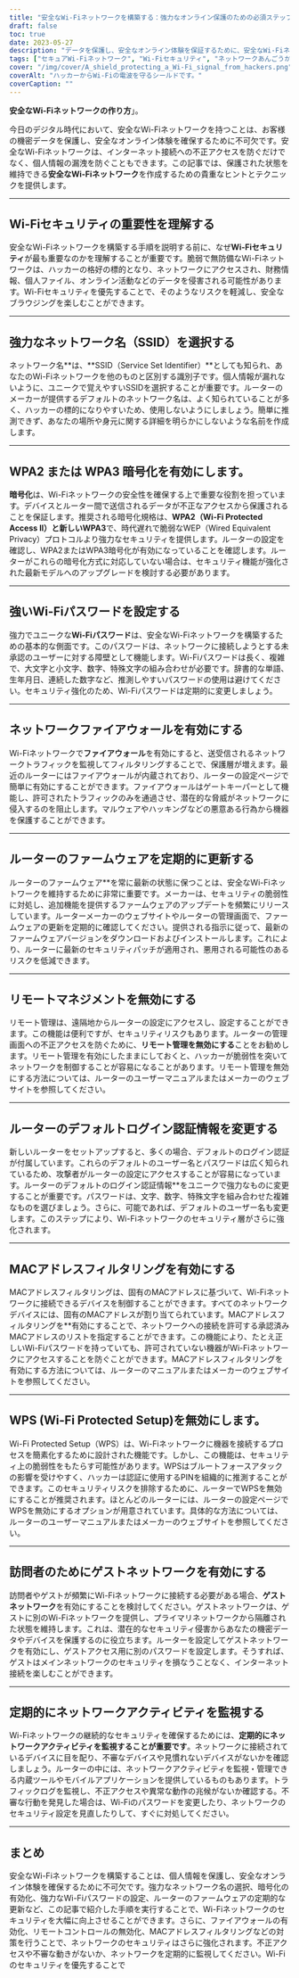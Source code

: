 ```yaml
---
title: "安全なWi-Fiネットワークを構築する：強力なオンライン保護のための必須ステップ"
draft: false
toc: true
date: 2023-05-27
description: "データを保護し、安全なオンライン体験を保証するために、安全なWi-Fiネットワークを構築する方法をご紹介します。"
tags: ["セキュアWi-Fiネットワーク", "Wi-Fiセキュリティ", "ネットワークあんごうか", "Wi-Fiパスワード", "ルーターファームウェアの更新", "ファイアウォールプロテクション", "リモート管理無効", "デフォルトルーターログイン", "MACアドレスフィルタリング", "WPSを無効にする", "ゲストネットワーク", "ネットワークアクティビティーの監視", "オンラインセキュリティ", "データ保護", "ネットワークプライバシー", "サイバーセキュリティ", "ワイヤレスネットワーク", "インターネットセキュリティ", "ネットワークセーフヤード", "ネットワークの脆弱性"]
cover: "/img/cover/A_shield_protecting_a_Wi-Fi_signal_from_hackers.png"
coverAlt: "ハッカーからWi-Fiの電波を守るシールドです。"
coverCaption: ""
---
```


**安全なWi-Fiネットワークの作り方**」。

今日のデジタル時代において、安全なWi-Fiネットワークを持つことは、お客様の機密データを保護し、安全なオンライン体験を確保するために不可欠です。安全なWi-Fiネットワークは、インターネット接続への不正アクセスを防ぐだけでなく、個人情報の漏洩を防ぐこともできます。この記事では、保護された状態を維持できる**安全なWi-Fiネットワーク**を作成するための貴重なヒントとテクニックを提供します。

______

## Wi-Fiセキュリティの重要性を理解する

安全なWi-Fiネットワークを構築する手順を説明する前に、なぜ**Wi-Fiセキュリティ**が最も重要なのかを理解することが重要です。脆弱で無防備なWi-Fiネットワークは、ハッカーの格好の標的となり、ネットワークにアクセスされ、財務情報、個人ファイル、オンライン活動などのデータを侵害される可能性があります。Wi-Fiセキュリティを優先することで、そのようなリスクを軽減し、安全なブラウジングを楽しむことができます。

______

## 強力なネットワーク名（SSID）を選択する

ネットワーク名**は、**SSID（Service Set Identifier）**としても知られ、あなたのWi-Fiネットワークを他のものと区別する識別子です。個人情報が漏れないように、ユニークで覚えやすいSSIDを選択することが重要です。ルーターのメーカーが提供するデフォルトのネットワーク名は、よく知られていることが多く、ハッカーの標的になりやすいため、使用しないようにしましょう。簡単に推測できず、あなたの場所や身元に関する詳細を明らかにしないような名前を作成します。

______

## WPA2 または WPA3 暗号化を有効にします。

**暗号化**は、Wi-Fiネットワークの安全性を確保する上で重要な役割を担っています。デバイスとルーター間で送信されるデータが不正なアクセスから保護されることを保証します。推奨される暗号化規格は、**WPA2（Wi-Fi Protected Access II）**と新しい**WPA3**で、時代遅れで脆弱なWEP（Wired Equivalent Privacy）プロトコルより強力なセキュリティを提供します。ルーターの設定を確認し、WPA2またはWPA3暗号化が有効になっていることを確認します。ルーターがこれらの暗号化方式に対応していない場合は、セキュリティ機能が強化された最新モデルへのアップグレードを検討する必要があります。

______

## 強いWi-Fiパスワードを設定する

強力でユニークな**Wi-Fiパスワード**は、安全なWi-Fiネットワークを構築するための基本的な側面です。このパスワードは、ネットワークに接続しようとする未承認のユーザーに対する障壁として機能します。Wi-Fiパスワードは長く、複雑で、大文字と小文字、数字、特殊文字の組み合わせが必要です。辞書的な単語、生年月日、連続した数字など、推測しやすいパスワードの使用は避けてください。セキュリティ強化のため、Wi-Fiパスワードは定期的に変更しましょう。

______

## ネットワークファイアウォールを有効にする

Wi-Fiネットワークで**ファイアウォール**を有効にすると、送受信されるネットワークトラフィックを監視してフィルタリングすることで、保護層が増えます。最近のルーターにはファイアウォールが内蔵されており、ルーターの設定ページで簡単に有効にすることができます。ファイアウォールはゲートキーパーとして機能し、許可されたトラフィックのみを通過させ、潜在的な脅威がネットワークに侵入するのを阻止します。マルウェアやハッキングなどの悪意ある行為から機器を保護することができます。

______

## ルーターのファームウェアを定期的に更新する

ルーターのファームウェア**を常に最新の状態に保つことは、安全なWi-Fiネットワークを維持するために非常に重要です。メーカーは、セキュリティの脆弱性に対処し、追加機能を提供するファームウェアのアップデートを頻繁にリリースしています。ルーターメーカーのウェブサイトやルーターの管理画面で、ファームウェアの更新を定期的に確認してください。提供される指示に従って、最新のファームウェアバージョンをダウンロードおよびインストールします。これにより、ルーターに最新のセキュリティパッチが適用され、悪用される可能性のあるリスクを低減できます。

______

## リモートマネジメントを無効にする

リモート管理は、遠隔地からルーターの設定にアクセスし、設定することができます。この機能は便利ですが、セキュリティリスクもあります。ルーターの管理画面への不正アクセスを防ぐために、**リモート管理を無効にする**ことをお勧めします。リモート管理を有効にしたままにしておくと、ハッカーが脆弱性を突いてネットワークを制御することが容易になることがあります。リモート管理を無効にする方法については、ルーターのユーザーマニュアルまたはメーカーのウェブサイトを参照してください。

______

## ルーターのデフォルトログイン認証情報を変更する

新しいルーターをセットアップすると、多くの場合、デフォルトのログイン認証が付属しています。これらのデフォルトのユーザー名とパスワードは広く知られているため、攻撃者がルーターの設定にアクセスすることが容易になっています。ルーターのデフォルトのログイン認証情報**をユニークで強力なものに変更することが重要です。パスワードは、文字、数字、特殊文字を組み合わせた複雑なものを選びましょう。さらに、可能であれば、デフォルトのユーザー名も変更します。このステップにより、Wi-Fiネットワークのセキュリティ層がさらに強化されます。

______

## MACアドレスフィルタリングを有効にする

MACアドレスフィルタリングは、固有のMACアドレスに基づいて、Wi-Fiネットワークに接続できるデバイスを制御することができます。すべてのネットワークデバイスには、固有のMACアドレスが割り当てられています。MACアドレスフィルタリングを**有効にすることで、ネットワークへの接続を許可する承認済みMACアドレスのリストを指定することができます。この機能により、たとえ正しいWi-Fiパスワードを持っていても、許可されていない機器がWi-Fiネットワークにアクセスすることを防ぐことができます。MACアドレスフィルタリングを有効にする方法については、ルーターのマニュアルまたはメーカーのウェブサイトを参照してください。

______

## WPS (Wi-Fi Protected Setup)を無効にします。

Wi-Fi Protected Setup（WPS）は、Wi-Fiネットワークに機器を接続するプロセスを簡素化するために設計された機能です。しかし、この機能は、セキュリティ上の脆弱性をもたらす可能性があります。WPSはブルートフォースアタックの影響を受けやすく、ハッカーは認証に使用するPINを組織的に推測することができます。このセキュリティリスクを排除するために、ルーターでWPSを無効にすることが推奨されます。ほとんどのルーターには、ルーターの設定ページでWPSを無効にするオプションが用意されています。具体的な方法については、ルーターのユーザーマニュアルまたはメーカーのウェブサイトを参照してください。

______

## 訪問者のためにゲストネットワークを有効にする

訪問者やゲストが頻繁にWi-Fiネットワークに接続する必要がある場合、**ゲストネットワーク**を有効にすることを検討してください。ゲストネットワークは、ゲストに別のWi-Fiネットワークを提供し、プライマリネットワークから隔離された状態を維持します。これは、潜在的なセキュリティ侵害からあなたの機密データやデバイスを保護するのに役立ちます。ルーターを設定してゲストネットワークを有効にし、ゲストアクセス用に別のパスワードを設定します。そうすれば、ゲストはメインネットワークのセキュリティを損なうことなく、インターネット接続を楽しむことができます。

______

## 定期的にネットワークアクティビティを監視する

Wi-Fiネットワークの継続的なセキュリティを確保するためには、**定期的にネットワークアクティビティを監視することが重要です**。ネットワークに接続されているデバイスに目を配り、不審なデバイスや見慣れないデバイスがないかを確認しましょう。ルーターの中には、ネットワークアクティビティを監視・管理できる内蔵ツールやモバイルアプリケーションを提供しているものもあります。トラフィックログを監視し、不正アクセスや異常な動作の兆候がないか確認する。不審な行動を発見した場合は、Wi-Fiのパスワードを変更したり、ネットワークのセキュリティ設定を見直したりして、すぐに対処してください。

______

## まとめ

安全なWi-Fiネットワークを構築することは、個人情報を保護し、安全なオンライン体験を確保するために不可欠です。強力なネットワーク名の選択、暗号化の有効化、強力なWi-Fiパスワードの設定、ルーターのファームウェアの定期的な更新など、この記事で紹介した手順を実行することで、Wi-Fiネットワークのセキュリティを大幅に向上させることができます。さらに、ファイアウォールの有効化、リモートコントロールの無効化、MACアドレスフィルタリングなどの対策を行うことで、ネットワークのセキュリティはさらに強化されます。不正アクセスや不審な動きがないか、ネットワークを定期的に監視してください。Wi-Fiのセキュリティを優先することで

